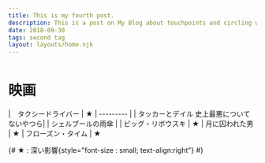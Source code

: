 ```yaml
---
title: This is my fourth post.
description: This is a post on My Blog about touchpoints and circling wagons.
date: 2018-09-30
tags: second tag
layout: layouts/home.njk
---
```



<h1 style="margin-top:3rem;" class="center">映画</h1>

<div class="table-1">
<div class="table-2">
<div class="table-3">
<div class="table-4">


|　タクシードライバー  | ★
| --------- | 
| タッカーとデイル 史上最悪についてないやつら|
| シェルブールの雨傘 |
| ビッグ・リボウスキ | ★
| 月に囚われた男 | ★
| フローズン・タイム | ★



</div>
</div>
</div>
</div>

{# ★ : 深い影響{style="font-size : small; text-align:right"} #}
